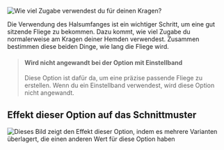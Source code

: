 ![Wie viel Zugabe verwendest du für deinen Kragen?](collarease.svg)

Die Verwendung des Halsumfanges ist ein wichtiger Schritt, um eine gut sitzende Fliege zu bekommen. Dazu kommt, wie viel Zugabe du normalerweise am Kragen deiner Hemden verwendest. Zusammen bestimmen diese beiden Dinge, wie lang die Fliege wird.

> #### Wird nicht angewandt bei der Option mit Einstellband
>
> Diese Option ist dafür da, um eine präzise passende Fliege zu erstellen. Wenn du ein Einstellband verwendest, wird diese Option nicht angewandt.

## Effekt dieser Option auf das Schnittmuster

![Dieses Bild zeigt den Effekt dieser Option, indem es mehrere Varianten überlagert, die einen anderen Wert für diese Option haben](benjamin_collarease_sample.svg "Effekt dieser Option auf das Schnittmuster")
